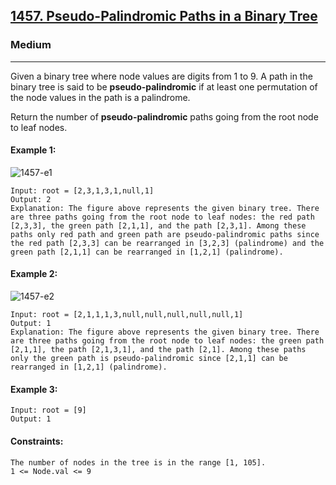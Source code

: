 [1457. Pseudo-Palindromic Paths in a Binary Tree](https://leetcode.com/problems/pseudo-palindromic-paths-in-a-binary-tree/description/?envType=daily-question&envId=2024-01-24)
---------------------------------------------------------------------------------------------------------------------------------------------

### Medium
---------------------------------------------------------------------------------------------------------------------------------------------

Given a binary tree where node values are digits from 1 to 9. A path in the binary tree is said to be **pseudo-palindromic** if at least one permutation of the node values in the path is a palindrome.

Return the number of **pseudo-palindromic** paths going from the root node to leaf nodes.

#### Example 1:
![1457-e1](https://github.com/chandrikabijore/LeetCode-solutions/assets/93921178/fa626e0f-b2a9-4bba-b543-d2f82b52a617)
```
Input: root = [2,3,1,3,1,null,1]
Output: 2 
Explanation: The figure above represents the given binary tree. There are three paths going from the root node to leaf nodes: the red path [2,3,3], the green path [2,1,1], and the path [2,3,1]. Among these paths only red path and green path are pseudo-palindromic paths since the red path [2,3,3] can be rearranged in [3,2,3] (palindrome) and the green path [2,1,1] can be rearranged in [1,2,1] (palindrome).
```
#### Example 2:
![1457-e2](https://github.com/chandrikabijore/LeetCode-solutions/assets/93921178/eae9b387-8470-43a3-b2ee-d24df66a08a7)
```
Input: root = [2,1,1,1,3,null,null,null,null,null,1]
Output: 1 
Explanation: The figure above represents the given binary tree. There are three paths going from the root node to leaf nodes: the green path [2,1,1], the path [2,1,3,1], and the path [2,1]. Among these paths only the green path is pseudo-palindromic since [2,1,1] can be rearranged in [1,2,1] (palindrome).
```
#### Example 3:
```
Input: root = [9]
Output: 1
``` 
#### Constraints:
```
The number of nodes in the tree is in the range [1, 105].
1 <= Node.val <= 9
```

